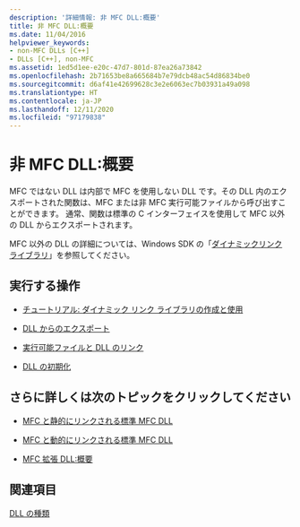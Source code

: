 ```yaml
---
description: '詳細情報: 非 MFC DLL:概要'
title: 非 MFC DLL:概要
ms.date: 11/04/2016
helpviewer_keywords:
- non-MFC DLLs [C++]
- DLLs [C++], non-MFC
ms.assetid: 1ed5d1ee-e20c-47d7-801d-87ea26a73842
ms.openlocfilehash: 2b71653be8a665684b7e79dcb48ac54d86834be0
ms.sourcegitcommit: d6af41e42699628c3e2e6063ec7b03931a49a098
ms.translationtype: HT
ms.contentlocale: ja-JP
ms.lasthandoff: 12/11/2020
ms.locfileid: "97179838"
---
```

# <a name="non-mfc-dlls-overview"></a>非 MFC DLL:概要

MFC ではない DLL は内部で MFC を使用しない DLL です。その DLL 内のエクスポートされた関数は、MFC または非 MFC 実行可能ファイルから呼び出すことができます。 通常、関数は標準の C インターフェイスを使用して MFC 以外の DLL からエクスポートされます。

MFC 以外の DLL の詳細については、Windows SDK の「[ダイナミックリンク ライブラリ](/windows/win32/dlls/dynamic-link-libraries)」を参照してください。

## <a name="what-do-you-want-to-do"></a>実行する操作

- [チュートリアル: ダイナミック リンク ライブラリの作成と使用](walkthrough-creating-and-using-a-dynamic-link-library-cpp.md)

- [DLL からのエクスポート](exporting-from-a-dll.md)

- [実行可能ファイルと DLL のリンク](linking-an-executable-to-a-dll.md)

- [DLL の初期化](run-time-library-behavior.md#initializing-a-dll)

## <a name="what-do-you-want-to-know-more-about"></a>さらに詳しくは次のトピックをクリックしてください

- [MFC と静的にリンクされる標準 MFC DLL](regular-dlls-statically-linked-to-mfc.md)

- [MFC と動的にリンクされる標準 MFC DLL](regular-dlls-dynamically-linked-to-mfc.md)

- [MFC 拡張 DLL:概要](extension-dlls-overview.md)

## <a name="see-also"></a>関連項目

[DLL の種類](kinds-of-dlls.md)
